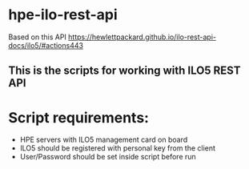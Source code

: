 # hpe-ilo-rest-api
Based on this API https://hewlettpackard.github.io/ilo-rest-api-docs/ilo5/#actions443

## This is the scripts for working with ILO5 REST API
# Script requirements:
- HPE servers with ILO5 management card on board
- ILO5 should be registered with personal key from the client
- User/Password should be set inside script before run

